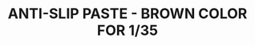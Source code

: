 ---
layout: product
title: "ANTI-SLIP PASTE - BROWN COLOR FOR 1/35"
price: "500" 
desc: "Anti slip tekstura"
img_path: "/assets/img/A.MIG-2035.webp"
brand: "AMMO"
available: false
special_offer: false
new: false
soon: false
cat: "070000"
subcat: "070100"
subsubcat: "070105"
sifra: "A.MIG-2035"
popular: false
spec: false
---